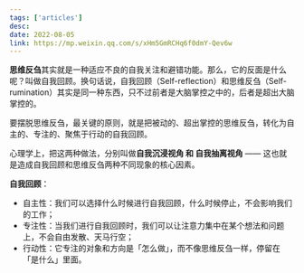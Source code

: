 ```yaml
---
tags: ['articles']
desc: 
date: 2022-08-05
link: https://mp.weixin.qq.com/s/xHm5GmRCHq6f0dmY-Qev6w
---
```


**思维反刍**其实就是一种适应不良的自我关注和避错功能。那么，它的反面是什么呢？叫做自我回顾。换句话说，自我回顾（Self-reflection）和思维反刍（Self-rumination）其实是同一种东西，只不过前者是大脑掌控之中的，后者是超出大脑掌控的。

要摆脱思维反刍，最关键的原则，就是把被动的、超出掌控的思维反刍，转化为自主的、专注的、聚焦于行动的自我回顾。

心理学上，把这两种做法，分别叫做**自我沉浸视角 和 自我抽离视角** —— 这也就是造成自我回顾和思维反刍两种不同现象的核心因素。

**自我回顾**：
-   自主性：我们可以选择什么时候进行自我回顾，什么时候停止，不会影响我们的工作；
-   专注性：当我们进行自我回顾时，我们可以让注意力集中在某个想法和问题上，不会自由发散、天马行空；
-   行动性：它专注的对象和方向是「怎么做」，而不像思维反刍一样，停留在「是什么」里面。


